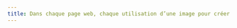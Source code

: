 ```yaml
---
title: Dans chaque page web, chaque utilisation d’une image pour créer une couleur de fond d’un élément susceptible de contenir du texte, via CSS (`background`, `background-image`), est-elle accompagnée d’une déclaration de couleur de fond (`background`, `background-color`), au moins, héritée d’un parent ?
---
```

